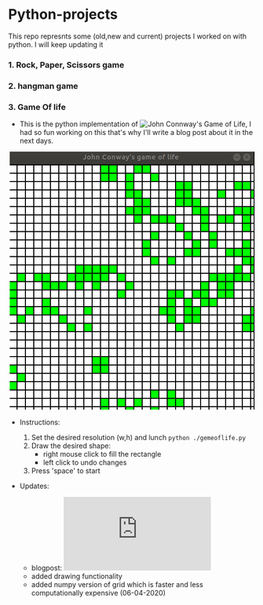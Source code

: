 # Python-projects
This repo represnts some (old,new and current) projects I worked on with python. I will keep updating it

### 1. Rock, Paper, Scissors game

### 2. hangman game 

### 3. Game Of life

   - This is the python implementation of ![John Connway's Game of Life](https://en.wikipedia.org/wiki/Conway%27s_Game_of_Life), I had so fun working on this that's why I'll write a blog post about it in the next days.
   <p align="center"> 
   <img src="https://github.com/Zowlex/Python-projects/blob/master/gameoflife/screenshots/gol2.png">
   </p> 
   
   - Instructions:
      1. Set the desired resolution (w,h) and lunch `python ./gemeoflife.py`
      2. Draw the desired shape: 
         - right mouse click to fill the rectangle
         - left click to undo changes
      3. Press 'space' to start  
   
   - Updates:
      - blogpost: ![link to blogpost](http://fareslassoued.ml/2020/03/21/gameoflife.html)
      - added drawing functionality
      - added numpy version of grid which is faster and less computationally expensive (06-04-2020)
